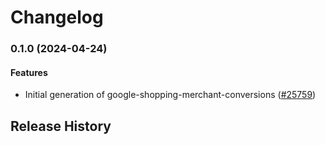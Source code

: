 # Changelog

### 0.1.0 (2024-04-24)

#### Features

* Initial generation of google-shopping-merchant-conversions ([#25759](https://github.com/googleapis/google-cloud-ruby/issues/25759)) 

## Release History

